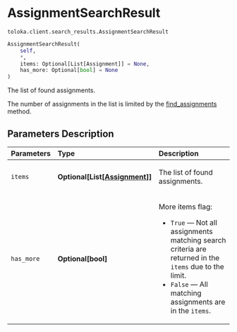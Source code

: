 # AssignmentSearchResult
`toloka.client.search_results.AssignmentSearchResult`

```python
AssignmentSearchResult(
    self,
    *,
    items: Optional[List[Assignment]] = None,
    has_more: Optional[bool] = None
)
```

The list of found assignments.


The number of assignments in the list is limited by the [find_assignments](toloka.client.TolokaClient.find_assignments.md) method.

## Parameters Description

| Parameters | Type | Description |
| :----------| :----| :-----------|
`items`|**Optional\[List\[[Assignment](toloka.client.assignment.Assignment.md)\]\]**|<p>The list of found assignments.</p>
`has_more`|**Optional\[bool\]**|<p>More items flag:<ul><li>`True` — Not all assignments matching search criteria are returned in the `items` due to the limit.</li><li>`False` — All matching assignments are in the `items`.</li></ul></p>
